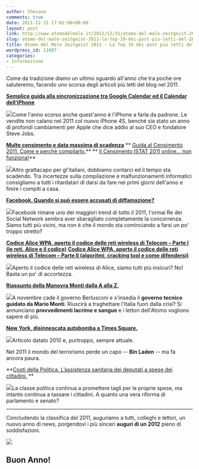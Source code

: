 ```yaml
---
author: thesave
comments: true
date: 2011-12-31 17:02:00+00:00
layout: post
link: http://www.atomodelmale.it/2011/12/31/atomo-del-male-zeitgeist-2011-la-top-10-dei-post-piu-letti-del-2011/
slug: atomo-del-male-zeitgeist-2011-la-top-10-dei-post-piu-letti-del-2011
title: Atomo del Male Zeitgeist 2011 - La Top 10 dei post più letti del 2011
wordpress_id: 11007
categories:
- Informazione
---
```


Come da tradizione diamo un ultimo sguardo all'anno che tra poche ore saluteremo, facendo uno scorsa degli articoli più letti del blog nel 2011.

**[Semplice guida alla sincronizzazione tra Google Calendar ed il Calendar dell’iPhone](http://www.atomodelmale.it/2009/08/16/semplice-guida-alla-sincronizzazione-tra-google-calendar-ed-il-calendar-delliphone/)**

![](http://www.atomodelmale.it/wp-content/uploads/2011/10/iphone-4s-150x99.jpg)Come l'anno scorso anche quest'anno è l'iPhone a farla da padrone.
Le vendite non calano nel 2011 col nuovo iPhone 4S, benché sia stato un anno di profondi cambiamenti per Apple che dice addio al suo CEO e fondatore Steve Jobs.

**[Multe censimento e data massima di scadenza](http://www.atomodelmale.it/2011/10/17/multe-censimento-e-data-massima-di-scadenza/)**
** [Guida al Censimento 2011. Come e perchè compilarlo.](http://www.atomodelmale.it/2011/09/24/guida-al-censimento-2011-come-e-perche-compilarlo/)**
** [Il Censimento ISTAT 2011 online… non funziona!](http://www.atomodelmale.it/2011/10/09/il-censimento-istat-2011-online-non-funziona/)**

![](http://www.atomodelmale.it/wp-content/uploads/2011/10/censimento-150x112.jpg)Altro grattacapo per gl'italiani, dobbiamo contarci ed il tempo sta scadendo.
Tra incertezze sulla compilazione e malfunzionamenti informatici consigliamo a tutti i ritardatari di darsi da fare nei primi giorni dell'anno e finire i compiti a casa.

**[Facebook. Quando si può essere accusati di diffamazione?](http://www.atomodelmale.it/2009/05/16/facebook-quando-si-puo-essere-accusati-di-diffamazione/)**

![](http://www.atomodelmale.it/wp-content/uploads/2011/01/facebook.gif)Facebook rimane uno dei maggiori trend di tutto il 2011, l'ormai Re dei Social Network sembra aver sbaragliato completamente la concorrenza.
Siamo tutti più vicini, ma non è che il mondo sta cominciando a farsi un po' troppo stretto?

**[Codice Alice WPA, aperto il codice delle reti wireless di Telecom – Parte I (le reti, Alice e il codice)](http://www.atomodelmale.it/2010/11/28/codice-alice-wpa-aperto-il-codice-delle-reti-wireless-di-telecom-parte-i/)**
**[Codice Alice WPA, aperto il codice delle reti wireless di Telecom – Parte II (algoritmi, cracking tool e come difendersi)](http://www.atomodelmale.it/2010/12/01/codice-alice-wpa-aperto-il-codice-delle-reti-wireless-di-telecom-%e2%80%93-parte-ii-algoritmi-cracking-tool-e-come-difendersi/)**

![](http://www.atomodelmale.it/wp-content/uploads/2010/11/alice_adsl-121x150.jpg)Aperto il codice delle reti wireless di Alice, siamo tutti più insicuri?
No!
Basta un po' di accortezza.



**[Riassunto della Manovra Monti dalla A alla Z.](http://www.atomodelmale.it/2011/12/07/riassunto-della-manovra-monti-dalla-a-alla-z/)**

![](http://www.atomodelmale.it/wp-content/uploads/2011/12/monti-147x150.jpg)A novembre cade il governo Berlusconi e s'insedia il **governo tecnico guidato da Mario Monti**.
Riuscirà a traghettare l'Italia fuori dalla crisi?
Si annunciano **provvedimenti lacrime e sangue** e i lettori dell'Atomo vogliono sapere di più.

**[New York, disinnescata autobomba a Times Square.](http://www.atomodelmale.it/2010/05/02/new-york-disinnescata-autobomba-a-times-square/)**

![](http://www.atomodelmale.it/wp-content/uploads/2008/10/new-york-city-150x110.jpg)Articolo datato 2010 e, purtroppo, sempre attuale.

Nel 2011 il mondo del terrorismo perde un capo -- **Bin Laden** -- ma fa ancora paura.



**[Costi della Politica. L’assistenza sanitaria dei deputati a spese dei cittadini.](http://www.atomodelmale.it/2011/09/17/costi-della-politica-lassistenza-sanitaria-dei-deputati-a-spese-dei-cittadini/) **

![](http://www.atomodelmale.it/wp-content/uploads/2011/09/012-150x117.jpg)La classe politica continua a promettere tagli per le proprie spese, ma intanto continua a tassare i cittadini.
A quanto una vera riforma di parlamento e senato?



* * *




Concludendo la classifica del 2011, auguriamo a tutti, colleghi e lettori, un nuovo anno di news, porgendovi i più sinceri **auguri di un 2012** pieno di soddisfazioni.




![](http://www.atomodelmale.it/wp-content/uploads/2011/12/Buon-2012-adm.jpg)





## Buon Anno!
